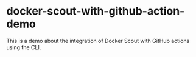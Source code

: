 # docker-scout-with-github-action-demo
This is a demo about the integration of Docker Scout with GitHub actions using the CLI.
